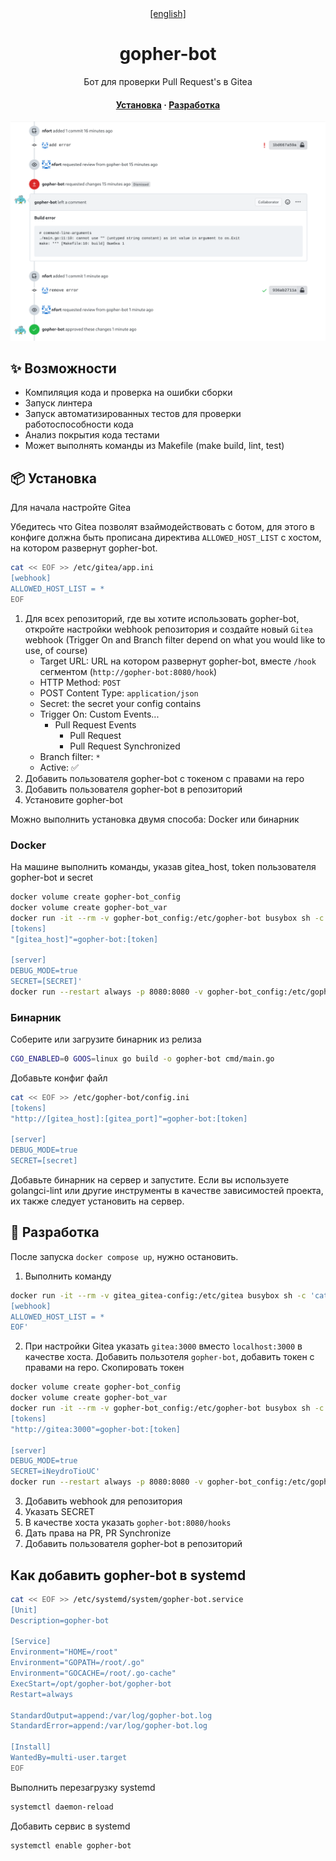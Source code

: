 <div align="center">
    <a href="README.md">[english]</a>
</div>

<div align="center">

# gopher-bot

Бот для проверки Pull Request's в Gitea

<h4>
  <a href="#-установка">Установка</a>
  ·
  <a href="#-разработка">Разработка</a>
</h4>

![alt text](https://github.com/nfort/gopher-bot/blob/main/screenshot.png?raw=true)

</div>

## ✨ Возможности

- Компиляция кода и проверка на ошибки сборки
- Запуск линтера
- Запуск автоматизированных тестов для проверки работоспособности кода
- Анализ покрытия кода тестами 
- Может выполнять команды из Makefile (make build, lint, test)

## 📦 Установка

Для начала настройте Gitea

Убедитесь что Gitea позволят взаймодействовать с ботом, 
для этого в конфиге должна быть прописана директива `ALLOWED_HOST_LIST` с хостом, на котором развернут gopher-bot.

```bash
cat << EOF >> /etc/gitea/app.ini
[webhook]
ALLOWED_HOST_LIST = *
EOF
```
1. Для всех репозиторий, где вы хотите использовать gopher-bot, откройте настройки webhook репозитория и создайте новый `Gitea` webhook (Trigger On and Branch filter depend on what you would like to use, of course)
    * Target URL: URL на котором развернут gopher-bot, вместе `/hook` сегментом (`http://gopher-bot:8080/hook`)
    * HTTP Method: `POST`
    * POST Content Type: `application/json`
    * Secret: the secret your config contains
    * Trigger On: Custom Events...
      * Pull Request Events
        * Pull Request
        * Pull Request Synchronized
    * Branch filter: `*`
    * Active: ✅
2. Добавить пользователя gopher-bot c токеном c правами на repo
2. Добавить пользователя gopher-bot в репозиторий
3. Установите gopher-bot

Можно выполнить установка двумя способа: Docker или бинарник

### Docker

На машине выполнить команды, указав gitea_host, token пользователя gopher-bot и secret

```bash
docker volume create gopher-bot_config
docker volume create gopher-bot_var
docker run -it --rm -v gopher-bot_config:/etc/gopher-bot busybox sh -c 'cat << EOF >> /etc/gopher-bot/config.ini
[tokens]
"[gitea_host]"=gopher-bot:[token]

[server]
DEBUG_MODE=true
SECRET=[SECRET]'
docker run --restart always -p 8080:8080 -v gopher-bot_config:/etc/gopher-bot -v gopher-bot_var:/var/gopher-bot --name gopher-bot nfort/gopher-bot:1.0.0
```

### Бинарник

Соберите или загрузите бинарник из релиза

```bash
CGO_ENABLED=0 GOOS=linux go build -o gopher-bot cmd/main.go
```

Добавьте конфиг файл

```bash
cat << EOF >> /etc/gopher-bot/config.ini
[tokens]
"http://[gitea_host]:[gitea_port]"=gopher-bot:[token]

[server]
DEBUG_MODE=true
SECRET=[secret]
```

Добавьте бинарник на сервер и запустите.
Если вы используете golangci-lint или другие инструменты в качестве зависимостей проекта, их также следует установить на сервер.

## 🚀 Разработка

После запуска `docker compose up`, нужно остановить.

1. Выполнить команду

```bash
docker run -it --rm -v gitea_gitea-config:/etc/gitea busybox sh -c 'cat << EOF >> /etc/gitea/app.ini
[webhook]
ALLOWED_HOST_LIST = *
EOF'
```

2. При настройки Gitea указать `gitea:3000` вместо `localhost:3000` в качестве хоста.
Добавить пользотеля `gopher-bot`, добавить токен с правами на repo.
Скопировать токен

```bash
docker volume create gopher-bot_config
docker volume create gopher-bot_var
docker run -it --rm -v gopher-bot_config:/etc/gopher-bot busybox sh -c 'cat << EOF >> /etc/gopher-bot/config.ini
[tokens]
"http://gitea:3000"=gopher-bot:[token]

[server]
DEBUG_MODE=true
SECRET=iNeydroTioUC'
docker run --restart always -p 8080:8080 -v gopher-bot_config:/etc/gopher-bot -v gopher-bot_var:/var/gopher-bot --name gopher-bot nfort/gopher-bot:1.0.0
```

3. Добавить webhook для репозитория
4. Указать SECRET
5. В качестве хоста указать `gopher-bot:8080/hooks`
6. Дать права на PR, PR Synchronize
7. Добавить пользователя gopher-bot в репозиторий

## Как добавить gopher-bot в systemd

```bash
cat << EOF >> /etc/systemd/system/gopher-bot.service
[Unit]
Description=gopher-bot

[Service]
Environment="HOME=/root"
Environment="GOPATH=/root/.go"
Environment="GOCACHE=/root/.go-cache"
ExecStart=/opt/gopher-bot/gopher-bot
Restart=always

StandardOutput=append:/var/log/gopher-bot.log
StandardError=append:/var/log/gopher-bot.log

[Install]
WantedBy=multi-user.target
EOF
```

Выполнить перезагрузку systemd 

```bash
systemctl daemon-reload
```

Добавить сервис в systemd

```bash
systemctl enable gopher-bot
```
